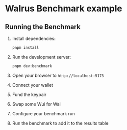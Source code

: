 # Walrus Benchmark example

## Running the Benchmark

1. Install dependencies:

   ```bash
   pnpm install
   ```

2. Run the development server:

   ```bash
   pnpm dev:benchmark
   ```

3. Open your browser to `http://localhost:5173`

4. Connect your wallet

5. Fund the keypair

6. Swap some Wui for Wal

7. Configure your benchmark run

8. Run the benchmark to add it to the results table
